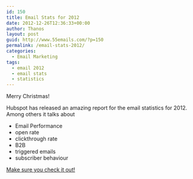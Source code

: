 ```yaml
---
id: 150
title: Email Stats for 2012
date: 2012-12-26T12:36:33+00:00
author: Thanos
layout: post
guid: http://www.55emails.com/?p=150
permalink: /email-stats-2012/
categories:
  - Email Marketing
tags:
  - email 2012
  - email stats
  - statistics
---
```

Merry Christmas!

Hubspot has released an amazing report for the email statistics for 2012. Among others it talks about

  * Email Performance
  * open rate
  * clickthrough rate
  * B2B
  * triggered emails
  * subscriber behaviour

<a rel='notrack' title="stats" href="http://blog.hubspot.com/blog/tabid/6307/bid/33901/The-Ultimate-List-of-2012-Email-Marketing-Stats.aspx">Make sure you check it out!</a>